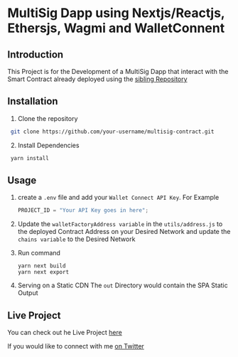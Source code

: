 # MultiSig Dapp using Nextjs/Reactjs, Ethersjs, Wagmi and WalletConnent

## Introduction

This Project is for the Development of a MultiSig Dapp that interact with the Smart Contract already deployed using the [sibling Repository](https://github.com/Aiseluck/MultiSig-Wallet-Project)

## Installation

1. Clone the repository

```bash
 git clone https://github.com/your-username/multisig-contract.git
```

2. Install Dependencies

```bash
 yarn install
```

## Usage

1.  create a `.env` file and add your `Wallet Connect API Key`. For Example

    ```javascript
    PROJECT_ID = "Your API Key goes in here";
    ```

2.  Update the `walletFactoryAddress variable` in the `utils/address.js` to the deployed Contract Address on your Desired Network and update the `chains variable` to the Desired Network

3.  Run command

    ```shell
    yarn next build
    yarn next export
    ```

4.  Serving on a Static CDN
    The `out` Directory would contain the SPA Static Output

## Live Project

You can check out he Live Project [here](https://multisigwallet.onrender.com/)

If you would like to connect with me [on Twitter](https://twitter.com/Aiseluck)

